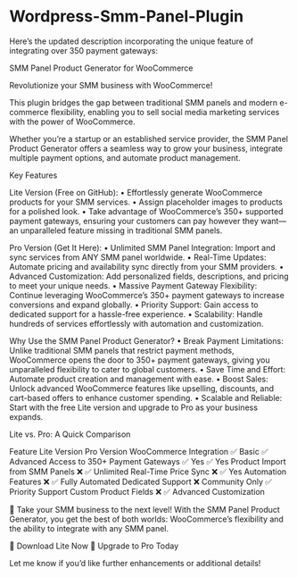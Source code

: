 # Wordpress-Smm-Panel-Plugin

Here’s the updated description incorporating the unique feature of integrating over 350 payment gateways:

SMM Panel Product Generator for WooCommerce

Revolutionize your SMM business with WooCommerce!

This plugin bridges the gap between traditional SMM panels and modern e-commerce flexibility, enabling you to sell social media marketing services with the power of WooCommerce.

Whether you’re a startup or an established service provider, the SMM Panel Product Generator offers a seamless way to grow your business, integrate multiple payment options, and automate product management.

Key Features

Lite Version (Free on GitHub):
	•	Effortlessly generate WooCommerce products for your SMM services.
	•	Assign placeholder images to products for a polished look.
	•	Take advantage of WooCommerce’s 350+ supported payment gateways, ensuring your customers can pay however they want—an unparalleled feature missing in traditional SMM panels.

Pro Version (Get It Here):
	•	Unlimited SMM Panel Integration: Import and sync services from ANY SMM panel worldwide.
	•	Real-Time Updates: Automate pricing and availability sync directly from your SMM providers.
	•	Advanced Customization: Add personalized fields, descriptions, and pricing to meet your unique needs.
	•	Massive Payment Gateway Flexibility: Continue leveraging WooCommerce’s 350+ payment gateways to increase conversions and expand globally.
	•	Priority Support: Gain access to dedicated support for a hassle-free experience.
	•	Scalability: Handle hundreds of services effortlessly with automation and customization.

Why Use the SMM Panel Product Generator?
	•	Break Payment Limitations: Unlike traditional SMM panels that restrict payment methods, WooCommerce opens the door to 350+ payment gateways, giving you unparalleled flexibility to cater to global customers.
	•	Save Time and Effort: Automate product creation and management with ease.
	•	Boost Sales: Unlock advanced WooCommerce features like upselling, discounts, and cart-based offers to enhance customer spending.
	•	Scalable and Reliable: Start with the free Lite version and upgrade to Pro as your business expands.

Lite vs. Pro: A Quick Comparison

Feature	Lite Version	Pro Version
WooCommerce Integration	✅ Basic	✅ Advanced
Access to 350+ Payment Gateways	✅ Yes	✅ Yes
Product Import from SMM Panels	❌	✅ Unlimited
Real-Time Price Sync	❌	✅ Yes
Automation Features	❌	✅ Fully Automated
Dedicated Support	❌ Community Only	✅ Priority Support
Custom Product Fields	❌	✅ Advanced Customization

🚀 Take your SMM business to the next level!
With the SMM Panel Product Generator, you get the best of both worlds: WooCommerce’s flexibility and the ability to integrate with any SMM panel.

🔗 Download Lite Now
💎 Upgrade to Pro Today

Let me know if you’d like further enhancements or additional details!
